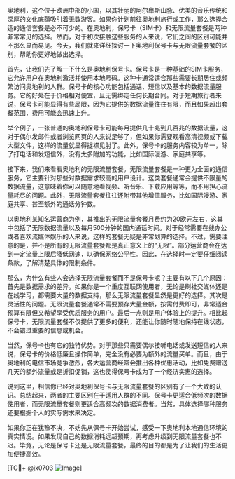 奥地利，这个位于欧洲中部的小国，以其壮丽的阿尔卑斯山脉、优美的音乐传统和深厚的文化底蕴吸引着无数游客。如果你计划前往奥地利旅行或工作，那么选择合适的通信套餐是必不可少的。在奥地利，保号卡（SIM卡）和无限流量套餐是两种非常常见的选择。然而，对于初次接触这些服务的人来说，它们之间的区别可能并不那么显而易见。今天，我们就来详细探讨一下奥地利保号卡与无限流量套餐的区别，帮助你更好地做出选择。

首先，让我们先了解一下什么是奥地利保号卡。保号卡是一种基础的SIM卡服务，它允许用户在奥地利激活并使用本地号码。这种卡通常适合那些需要长期居住或频繁访问奥地利的人群。保号卡的核心功能包括通话、短信以及基本的数据流量服务。它的好处在于价格相对便宜，且无需绑定任何长期合同。对于短期旅行者来说，保号卡可能显得有些局限，因为它提供的数据流量往往有限，而且如果超出套餐范围，费用可能会迅速上升。

举个例子，一张普通的奥地利保号卡可能每月提供几十兆到几百兆的数据流量，这对于偶尔发邮件或者浏览网页的人来说足够了，但如果你需要观看高清视频或下载大型文件，这样的流量就显得捉襟见肘了。此外，保号卡的服务内容较为单一，除了打电话和发短信外，没有太多附加的功能，比如国际漫游、家庭共享等。

接下来，我们来看看奥地利的无限流量套餐。无限流量套餐是一种更为全面的通信服务，它主要针对那些对数据需求较高的用户设计。这类套餐通常会提供不限量的数据流量，这意味着你可以随意地看视频、听音乐、下载应用等等，而不用担心流量耗尽的问题。此外，无限流量套餐往往还附带其他增值服务，比如国际漫游、家庭共享、甚至额外的通话分钟数。

以奥地利某知名运营商为例，其推出的无限流量套餐月费约为20欧元左右，这其中包括了无限数据流量以及每月500分钟的国内通话时间。对于经常需要在线办公或者喜欢流媒体娱乐的人来说，这样的套餐无疑是非常划算的选择。不过，需要注意的是，并不是所有的无限流量套餐都是真正意义上的“无限”。部分运营商会在达到一定流量上限后降低网速，以确保网络公平性。因此，在选择时一定要仔细阅读条款，了解清楚具体的限制条件。

那么，为什么有些人会选择无限流量套餐而不是保号卡呢？主要有以下几个原因：首先是数据需求的差异。如果你是一个重度互联网使用者，无论是刷社交媒体还是在线学习，都需要大量的数据支持，那么无限流量套餐显然是更好的选择。其次是灵活性的问题。无限流量套餐通常不需要预存大量金额，按需付费即可，非常适合预算有限但又希望享受优质服务的用户。最后一点则是用户体验上的提升。相比起保号卡，无限流量套餐不仅提供了更多的便利，还能让你随时随地保持在线状态，不会错过重要的信息或机会。

当然，保号卡也有它的独特优势。对于那些只需要偶尔接听电话或发送短信的人来说，保号卡的价格低廉且操作简单，完全没有必要为额外的流量买单。而且，由于奥地利的电信市场竞争激烈，各大运营商经常会推出各种优惠活动，比如免费赠送几天的额外流量或是折扣促销，这也使得保号卡成为了一个经济实惠的选择。

说到这里，相信你已经对奥地利保号卡与无限流量套餐的区别有了一个大致的认识。总结起来，两者的主要区别在于适用人群的不同。保号卡更适合低频次的数据使用者，而无限流量套餐则更适合高频次的数据消费者。当然，具体选择哪种服务还要根据个人的实际需求来决定。

如果你正在犹豫不决，不妨先从保号卡开始尝试，感受一下奥地利本地通信环境的真实情况。如果发现自己的数据消耗远超预期，再考虑升级到无限流量套餐也不迟。毕竟，无论是保号卡还是无限流量套餐，最终的目的都是为了让我们的生活更加便捷高效。

[TG💪+ @jx0703 ![Image](https://github.com/user-attachments/assets/dbca1d08-cadb-493c-b0ec-ad6f7a83f270)]